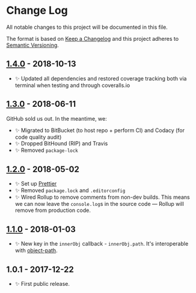 # Change Log

All notable changes to this project will be documented in this file.

The format is based on [Keep a Changelog](http://keepachangelog.com/)
and this project adheres to [Semantic Versioning](http://semver.org/).

## [1.4.0] - 2018-10-13

- ✨ Updated all dependencies and restored coverage tracking both via terminal when testing and through coveralls.io

## [1.3.0] - 2018-06-11

GitHub sold us out. In the meantime, we:

- ✨ Migrated to BitBucket (to host repo + perform CI) and Codacy (for code quality audit)
- ✨ Dropped BitHound (RIP) and Travis
- ✨ Removed `package-lock`

## [1.2.0] - 2018-05-02

- ✨ Set up [Prettier](https://prettier.io)
- ✨ Removed `package.lock` and `.editorconfig`
- ✨ Wired Rollup to remove comments from non-dev builds. This means we can now leave the `console.log`s in the source code — Rollup will remove from production code.

## [1.1.0] - 2018-01-03

- ✨ New key in the `innerObj` callback - `innerObj.path`. It's interoperable with [object-path](https://www.npmjs.com/package/object-path).

## 1.0.1 - 2017-12-22

- ✨ First public release.

[1.1.0]: https://bitbucket.org/codsen/ast-monkey-traverse/branches/compare/v1.1.0%0Dv1.0.4#diff
[1.2.0]: https://bitbucket.org/codsen/ast-monkey-traverse/branches/compare/v1.2.0%0Dv1.1.3#diff
[1.3.0]: https://bitbucket.org/codsen/ast-monkey-traverse/branches/compare/v1.3.0%0Dv1.2.1#diff
[1.4.0]: https://bitbucket.org/codsen/ast-monkey-traverse/branches/compare/v1.4.0%0Dv1.3.3#diff
